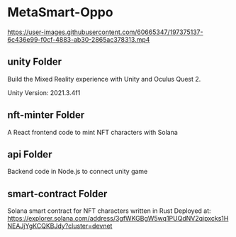 # MetaSmart-Oppo
 
https://user-images.githubusercontent.com/60665347/197375137-6c436e99-f0cf-4883-ab30-2865ac378313.mp4

## unity Folder
Build the Mixed Reality experience with Unity and Oculus Quest 2.

Unity Version: 2021.3.4f1

## nft-minter Folder
A React frontend code to mint NFT characters with Solana

## api Folder
Backend code in Node.js to connect unity game

## smart-contract Folder
Solana smart contract for NFT characters written in Rust
Deployed at: https://explorer.solana.com/address/3gfWKGBgW5wq1PUQdNV2qipxcks1HNEAJjYgKCQKBJdy?cluster=devnet
